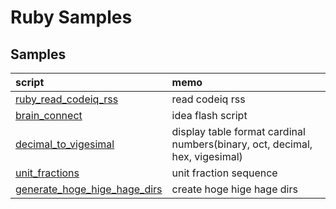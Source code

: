 # Ruby Samples
## Samples

|script|memo|
|:--|:--|
|[ruby_read_codeiq_rss](ruby_read_codeiq_rss)|read codeiq rss|
|[brain_connect](brain_connect)|idea flash script|
|[decimal_to_vigesimal](decimal_to_vigesimal)|display table format cardinal numbers(binary, oct, decimal, hex, vigesimal)|
|[unit_fractions](unit_fractions)|unit fraction sequence|
|[generate_hoge_hige_hage_dirs](generate_hoge_hige_hage_dirs)|create hoge hige hage dirs|
